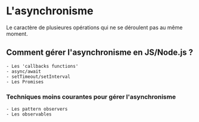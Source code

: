 # L'asynchronisme

Le caractère de plusieures opérations qui ne se déroulent pas au même moment.

## Comment gérer l'asynchronisme en JS/Node.js ?

    - Les 'callbacks functions'
    - async/await
    - setTimeout/setInterval
    - Les Promises

### Techniques moins courantes pour gérer l'asynchronisme

    - Les pattern observers
    - Les observables
